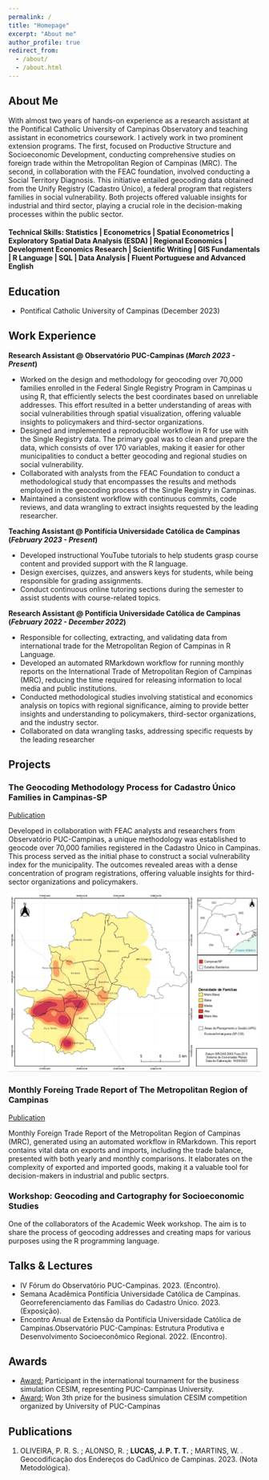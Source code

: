 ```yaml
---
permalink: /
title: "Homepage"
excerpt: "About me"
author_profile: true
redirect_from: 
  - /about/
  - /about.html
---
```


## About Me
With almost two years of hands-on experience as a research assistant at the Pontifical Catholic University of Campinas Observatory and teaching assistant in econometrics coursework. I actively work in two prominent extension programs. The first, focused on Productive Structure and Socioeconomic Development, conducting comprehensive studies on foreign trade within the Metropolitan Region of Campinas (MRC). The second, in collaboration with the FEAC foundation, involved conducting a Social Territory Diagnosis. This initiative entailed geocoding data obtained from the Unify Registry (Cadastro Único), a federal program that registers families in social vulnerability. Both projects offered valuable insights for industrial and third sector, playing a crucial role in the decision-making processes within the public sector.

#### Technical Skills: Statistics | Econometrics | Spatial Econometrics | Exploratory Spatial Data Analysis (ESDA) | Regional Economics | Development Economics Research | Scientific Writing | GIS Fundamentals | R Language | SQL | Data Analysis | Fluent Portuguese and Advanced English

## Education
- Pontifical Catholic University of Campinas (December 2023)

## Work Experience
**Research Assistant @ Observatório PUC-Campinas (_March 2023 - Present_)**
- Worked on the design and methodology for geocoding over 70,000 families enrolled in the Federal Single Registry Program in Campinas u using R, that efficiently selects the best coordinates based on unreliable addresses. This effort resulted in a better understanding of areas with social vulnerabilities through spatial visualization, offering valuable insights to policymakers and third-sector organizations.
- Designed and implemented a reproducible workflow in R for use with the Single Registry data. The primary goal was to clean and prepare the data, which consists of over 170 variables, making it easier for other municipalities to conduct a better geocoding and regional studies on social vulnerability.
- Collaborated with analysts from the FEAC Foundation to conduct a methodological study that encompasses the results and methods employed in the geocoding process of the Single Registry in Campinas.
- Maintained a consistent workflow with continuous commits, code reviews, and data wrangling to extract insights requested by the leading researcher.


**Teaching Assistant @ Pontifícia Universidade Católica de Campinas (_February 2023 - Present_)**
- Developed instructional YouTube tutorials to help students grasp course content and provided support with the R language.
- Design exercises, quizzes, and answers keys for students, while being responsible for grading assignments.
- Conduct continuous online tutoring sections during the semester to assist students with course-related topics.

**Research Assistant @ Pontifícia Universidade Católica de Campinas (_February 2022 - December 2022_)**
- Responsible for collecting, extracting, and validating data from international trade for the Metropolitan Region of Campinas in R Language.
- Developed an automated RMarkdown workflow for running monthly reports on the International Trade of Metropolitan Region of Campinas (MRC), reducing the time required for releasing information to local media and public institutions.
- Conducted methodological studies involving statistical and economics analysis on topics with regional significance, aiming to provide better insights and understanding to policymakers, third-sector organizations, and the industry sector.
- Collaborated on data wrangling tasks, addressing specific requests by the leading researcher
 

## Projects
### The Geocoding Methodology Process for Cadastro Único Families in Campinas-SP
[Publication](https://feac.org.br/wp-content/uploads/2023/10/Geocodificacao_FEAC.pdf?portfolioCats=3105#new_tab)

Developed in collaboration with FEAC analysts and researchers from Observatório PUC-Campinas, a unique methodology was established to geocode over 70,000 families registered in the Cadastro Único in Campinas. This process served as the initial phase to construct a social vulnerability index for the municipality. The outcomes revealed areas with a dense concentration of program registrations, offering valuable insights for third-sector organizations and policymakers.


<img src="/images/1-Map-Geocoding.jpeg" alt="1-Map-Geocoding" />

### Monthly Foreing Trade Report of The Metropolitan Region of Campinas
[Publication](https://observatorio.puc-campinas.edu.br/informativo-mensal-balanca-comercial-da-regiao-metropolitana-de-campinas-volume-5-n-06-2022/)

Monthly Foreign Trade Report of the Metropolitan Region of Campinas (MRC), generated using an automated workflow in RMarkdown. This report contains vital data on exports and imports, including the trade balance, presented with both yearly and monthly comparisons. It elaborates on the complexity of exported and imported goods, making it a valuable tool for decision-makers in industrial and public sectprs.


### Workshop: Geocoding and Cartography for Socioeconomic Studies

One of the collaborators of the Academic Week workshop. The aim is to share the process of geocoding addresses and creating maps for various purposes using the R programming language.


## Talks & Lectures
- IV Fórum do Observatório PUC-Campinas. 2023. (Encontro).
- Semana Acadêmica Pontifícia Universidade Católica de Campinas. Georreferenciamento das Famílias do Cadastro Único. 2023. (Exposição).
- Encontro Anual de Extensão da Pontifícia Universidade Católica de Campinas.Observatório PUC-Campinas: Estrutura Produtiva e Desenvolvimento Socioeconômico Regional. 2022. (Encontro).

## Awards
- [Award:](https://www.puc-campinas.edu.br/estudantes-da-puc-campinas-vencem-etapa-continental-e-vao-disputar-mundial-de-simulacao-de-negocios/) Participant in the international tournament for the business simulation CESIM, representing PUC-Campinas University.
- [Award:](https://www.puc-campinas.edu.br/puc-campinas-e-cbyk-anunciam-vencedores-de-torneio-de-simulacao-de-negocios/) Won 3th prize for the business simulation CESIM competition organized by University  of PUC-Campinas

## Publications
1. OLIVEIRA, P. R. S. ; ALONSO, R. ; **LUCAS, J. P. T. T.** ; MARTINS, W. . Geocodificação dos Endereços do CadÚnico de Campinas. 2023. (Nota Metodológica).
